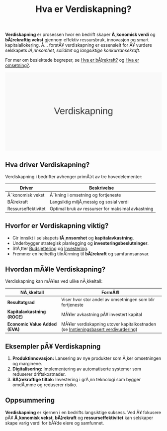 ﻿---
title: "Hva er Verdiskapning?"
meta_title: "Hva er Verdiskapning?"
meta_description: '**Verdiskapning** er prosessen hvor en bedrift skaper **Ã¸konomisk verdi** og **bÃ¦rekraftig vekst** gjennom effektiv ressursbruk, innovasjon og smart kapitalal...'
slug: verdiskapning
type: blog
layout: pages/single
---

**Verdiskapning** er prosessen hvor en bedrift skaper **Ã¸konomisk verdi** og **bÃ¦rekraftig vekst** gjennom effektiv ressursbruk, innovasjon og smart kapitalallokering. Ã… forstÃ¥ verdiskapning er essensielt for Ã¥ vurdere selskapets *lÃ¸nnsomhet*, *soliditet* og *langsiktige konkurransekraft*.

For mer om beslektede begreper, se [Hva er bÃ¦rekraft?](/blogs/regnskap/baerekraft "Hva er BÃ¦rekraft? Prinsipper for BÃ¦rekraftsrapportering") og [Hva er omsetning?](/blogs/regnskap/hva-er-omsetning "Hva er Omsetning? Komplett Guide til Omsetningsanalyse").

![Illustrasjon som viser konseptet verdiskapning](verdiskapning-image.svg)

## Hva driver Verdiskapning?

Verdiskapning i bedrifter avhenger primÃ¦rt av tre hovedelementer:

| Driver               | Beskrivelse                                                      |
|----------------------|------------------------------------------------------------------|
| Ã˜konomisk vekst      | Ã˜kning i omsetning og fortjeneste                                |
| BÃ¦rekraft            | Langsiktig miljÃ¸messig og sosial verdi                           |
| Ressurseffektivitet  | Optimal bruk av ressurser for maksimal avkastning                |

## Hvorfor er Verdiskapning viktig?

- Gir innsikt i selskapets **lÃ¸nnsomhet** og **kapitalavkastning**.
- Underbygger strategisk planlegging og **investeringsbeslutninger**.
- StÃ¸tter [Budsjettering](/blogs/regnskap/hva-er-budsjettering "Hva er Budsjettering? Komplett Guide til Budsjettplanlegging") og [Investering](/blogs/regnskap/hva-er-investere "Hva er Ã¥ Investere? Komplett Guide til Investeringer i Regnskap").
- Fremmer en helhetlig tilnÃ¦rming til **bÃ¦rekraft** og samfunnsansvar.

## Hvordan mÃ¥le Verdiskapning?

Verdiskapning kan mÃ¥les ved ulike nÃ¸kkeltall:

| NÃ¸kkeltall                       | FormÃ¥l                                                         |
|----------------------------------|----------------------------------------------------------------|
| **Resultatgrad**                 | Viser hvor stor andel av omsetningen som blir fortjeneste       |
| **Kapitalavkastning (ROCE)**     | MÃ¥ler avkastning pÃ¥ investert kapital                           |
| **Economic Value Added (EVA)**   | MÃ¥ler verdiskapning utover kapitalkostnaden (se [Inntjeningsbasert verdivurdering](/blogs/regnskap/hva-er-inntjeningsbasert-verdivurdering "Hva er Inntjeningsbasert Verdivurdering? Komplett Guide til Verdsettelsesmetoder")) |

## Eksempler pÃ¥ Verdiskapning

1. **Produktinnovasjon:** Lansering av nye produkter som Ã¸ker omsetningen og marginene.
2. **Digitalisering:** Implementering av automatiserte systemer som reduserer driftskostnader.
3. **BÃ¦rekraftige tiltak:** Investering i grÃ¸nn teknologi som bygger omdÃ¸mme og reduserer risiko.

## Oppsummering

**Verdiskapning** er kjernen i en bedrifts langsiktige suksess. Ved Ã¥ fokusere pÃ¥ **Ã¸konomisk vekst**, **bÃ¦rekraft** og **ressurseffektivitet** kan selskaper skape varig verdi for bÃ¥de eiere og samfunnet.


